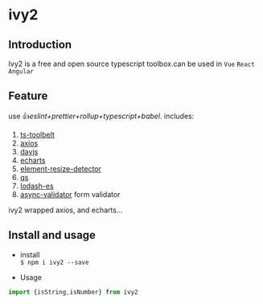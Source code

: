 # ivy2

## Introduction

Ivy2 is a free and open source typescript toolbox.can be used in `Vue` `React` `Angular`

## Feature

use 👍*eslint+prettier+rollup+typescript+babel*. includes:

1. [ts-toolbelt](https://www.npmjs.com/package/ts-toolbelt)
2. [axios](https://www.axios-http.cn/)
3. [dayjs](https://dayjs.fenxianglu.cn/)
4. [echarts](https://echarts.apache.org/handbook/zh/get-started/)
5. [element-resize-detector](https://www.npmjs.com/package/element-resize-detector)
6. [qs](https://www.npmjs.com/package/qs)
7. [lodash-es](https://www.npmjs.com/package/lodash-es)
8. [async-validator](https://www.npmjs.com/package/async-validator) form validator

ivy2 wrapped axios, and echarts...

## Install and usage
* install   
```$ npm i ivy2 --save```

* Usage
```ts
import {isString,isNumber} from ivy2
```
